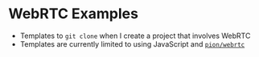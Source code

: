 # WebRTC Examples

- Templates to `git clone` when I create a project that involves WebRTC
- Templates are currently limited to using JavaScript and [`pion/webrtc`](https://github.com/pion/webrtc)
